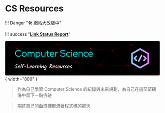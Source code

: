 # CS Resources

!!! Danger "🛠️ 網站大改版中"

!!! success "[**Link Status Report**](https://xxrjun.github.io/cs-resources/link-status-report/links_report.html)"

![Banner](./src/banner.png){ width="800" }

> 作為自己學習 Computer Science 的紀錄與未來規劃，為自己在這茫茫碼海中留下一點痕跡

> 期許自己的血液裡都流著程式碼的那天

